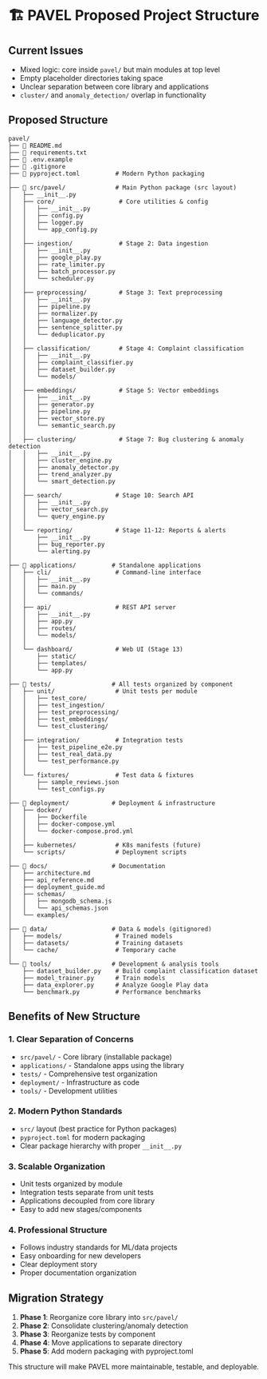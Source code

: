 # 🏗️ PAVEL Proposed Project Structure

## Current Issues
- Mixed logic: core inside `pavel/` but main modules at top level  
- Empty placeholder directories taking space
- Unclear separation between core library and applications
- `cluster/` and `anomaly_detection/` overlap in functionality

## Proposed Structure

```
pavel/
├── 📄 README.md
├── 📄 requirements.txt
├── 📄 .env.example
├── 📄 .gitignore
├── 📄 pyproject.toml          # Modern Python packaging
│
├── 📁 src/pavel/              # Main Python package (src layout)
│   ├── __init__.py
│   ├── core/                  # Core utilities & config
│   │   ├── __init__.py
│   │   ├── config.py
│   │   ├── logger.py
│   │   └── app_config.py
│   │
│   ├── ingestion/             # Stage 2: Data ingestion
│   │   ├── __init__.py
│   │   ├── google_play.py
│   │   ├── rate_limiter.py
│   │   ├── batch_processor.py
│   │   └── scheduler.py
│   │
│   ├── preprocessing/         # Stage 3: Text preprocessing  
│   │   ├── __init__.py
│   │   ├── pipeline.py
│   │   ├── normalizer.py
│   │   ├── language_detector.py
│   │   ├── sentence_splitter.py
│   │   └── deduplicator.py
│   │
│   ├── classification/        # Stage 4: Complaint classification
│   │   ├── __init__.py
│   │   ├── complaint_classifier.py
│   │   ├── dataset_builder.py
│   │   └── models/
│   │
│   ├── embeddings/            # Stage 5: Vector embeddings
│   │   ├── __init__.py
│   │   ├── generator.py
│   │   ├── pipeline.py
│   │   ├── vector_store.py
│   │   └── semantic_search.py
│   │
│   ├── clustering/            # Stage 7: Bug clustering & anomaly detection
│   │   ├── __init__.py
│   │   ├── cluster_engine.py
│   │   ├── anomaly_detector.py
│   │   ├── trend_analyzer.py
│   │   └── smart_detection.py
│   │
│   ├── search/               # Stage 10: Search API
│   │   ├── __init__.py
│   │   ├── vector_search.py
│   │   └── query_engine.py
│   │
│   └── reporting/            # Stage 11-12: Reports & alerts
│       ├── __init__.py
│       ├── bug_reporter.py
│       └── alerting.py
│
├── 📁 applications/          # Standalone applications
│   ├── cli/                  # Command-line interface
│   │   ├── __init__.py
│   │   ├── main.py
│   │   └── commands/
│   │
│   ├── api/                  # REST API server
│   │   ├── __init__.py
│   │   ├── app.py
│   │   ├── routes/
│   │   └── models/
│   │
│   └── dashboard/            # Web UI (Stage 13)
│       ├── static/
│       ├── templates/
│       └── app.py
│
├── 📁 tests/                 # All tests organized by component
│   ├── unit/                 # Unit tests per module
│   │   ├── test_core/
│   │   ├── test_ingestion/
│   │   ├── test_preprocessing/
│   │   ├── test_embeddings/
│   │   └── test_clustering/
│   │
│   ├── integration/          # Integration tests
│   │   ├── test_pipeline_e2e.py
│   │   ├── test_real_data.py
│   │   └── test_performance.py
│   │
│   └── fixtures/             # Test data & fixtures
│       ├── sample_reviews.json
│       └── test_configs.py
│
├── 📁 deployment/            # Deployment & infrastructure
│   ├── docker/
│   │   ├── Dockerfile
│   │   ├── docker-compose.yml
│   │   └── docker-compose.prod.yml
│   │
│   ├── kubernetes/           # K8s manifests (future)
│   └── scripts/              # Deployment scripts
│
├── 📁 docs/                  # Documentation
│   ├── architecture.md
│   ├── api_reference.md
│   ├── deployment_guide.md
│   ├── schemas/
│   │   ├── mongodb_schema.js
│   │   └── api_schemas.json
│   └── examples/
│
├── 📁 data/                  # Data & models (gitignored)
│   ├── models/               # Trained models
│   ├── datasets/             # Training datasets  
│   └── cache/                # Temporary cache
│
└── 📁 tools/                 # Development & analysis tools
    ├── dataset_builder.py    # Build complaint classification dataset
    ├── model_trainer.py      # Train models
    ├── data_explorer.py      # Analyze Google Play data
    └── benchmark.py          # Performance benchmarks
```

## Benefits of New Structure

### 1. **Clear Separation of Concerns**
- `src/pavel/` - Core library (installable package)
- `applications/` - Standalone apps using the library
- `tests/` - Comprehensive test organization
- `deployment/` - Infrastructure as code
- `tools/` - Development utilities

### 2. **Modern Python Standards**
- `src/` layout (best practice for Python packages)
- `pyproject.toml` for modern packaging
- Clear package hierarchy with proper `__init__.py`

### 3. **Scalable Organization**
- Unit tests organized by module
- Integration tests separate from unit tests  
- Applications decoupled from core library
- Easy to add new stages/components

### 4. **Professional Structure**
- Follows industry standards for ML/data projects
- Easy onboarding for new developers
- Clear deployment story
- Proper documentation organization

## Migration Strategy

1. **Phase 1**: Reorganize core library into `src/pavel/`
2. **Phase 2**: Consolidate clustering/anomaly detection  
3. **Phase 3**: Reorganize tests by component
4. **Phase 4**: Move applications to separate directory
5. **Phase 5**: Add modern packaging with pyproject.toml

This structure will make PAVEL more maintainable, testable, and deployable.